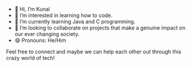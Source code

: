- 👋 Hi, I’m Kunal
- 👀 I’m interested in learning how to code.
- 🌱 I’m currently learning Java and C programming.
- 💞️ I’m looking to collaborate on projects that make a genuine impact on our ever changing society.
- 😄 Pronouns: He/Him

Feel free to connect and maybe we can help each other out through this crazy world of tech! 
<!---
kunalj098/kunalj098 is a ✨ special ✨ repository because its `README.md` (this file) appears on your GitHub profile.
You can click the Preview link to take a look at your changes.
--->
